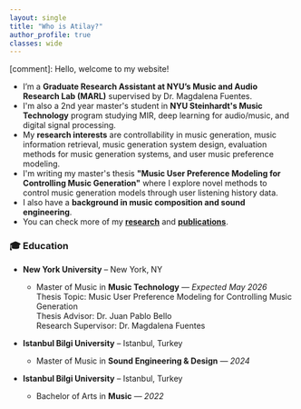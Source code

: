 ```yaml
---
layout: single
title: "Who is Atilay?"
author_profile: true
classes: wide
---
```


[comment]: Hello, welcome to my website!  
- I’m a **Graduate Research Assistant at NYU’s Music and Audio Research Lab (MARL)** supervised by Dr. Magdalena Fuentes.  
- I'm also a 2nd year master's student in **NYU Steinhardt's Music Technology** program studying MIR, deep learning for audio/music, and digital signal processing.
- My **research interests** are controllability in music generation, music information retrieval, music generation system design, evaluation methods for music generation systems, and user music preference modeling.  
- I'm writing my master's thesis **"Music User Preference Modeling for Controlling Music Generation"** where I explore novel methods to control music generation models through user listening history data.
- I also have a **background in music composition and sound engineering**. 
- You can check more of my [**research**](/projects/) and [**publications**](/publications/).

### 🎓 Education

- **New York University** – New York, NY  
    - Master of Music in **Music Technology** — *Expected May 2026*  
    Thesis Topic: Music User Preference Modeling for Controlling Music Generation  
    Thesis Advisor: Dr. Juan Pablo Bello  
    Research Supervisor: Dr. Magdalena Fuentes  

- **Istanbul Bilgi University** – Istanbul, Turkey  
    - Master of Music in **Sound Engineering & Design** — *2024*  

- **Istanbul Bilgi University** – Istanbul, Turkey  
    - Bachelor of Arts in **Music** — *2022*  
    